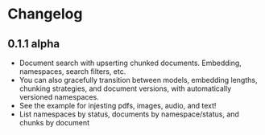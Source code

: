 # Changelog

## 0.1.1 alpha

- Document search with upserting chunked documents.
  Embedding, namespaces, search filters, etc.
- You can also gracefully transition between models,
  embedding lengths, chunking strategies, and document
  versions, with automatically versioned namespaces.
- See the example for injesting pdfs, images, audio, and text!
- List namespaces by status, documents by namespace/status, and chunks by document

